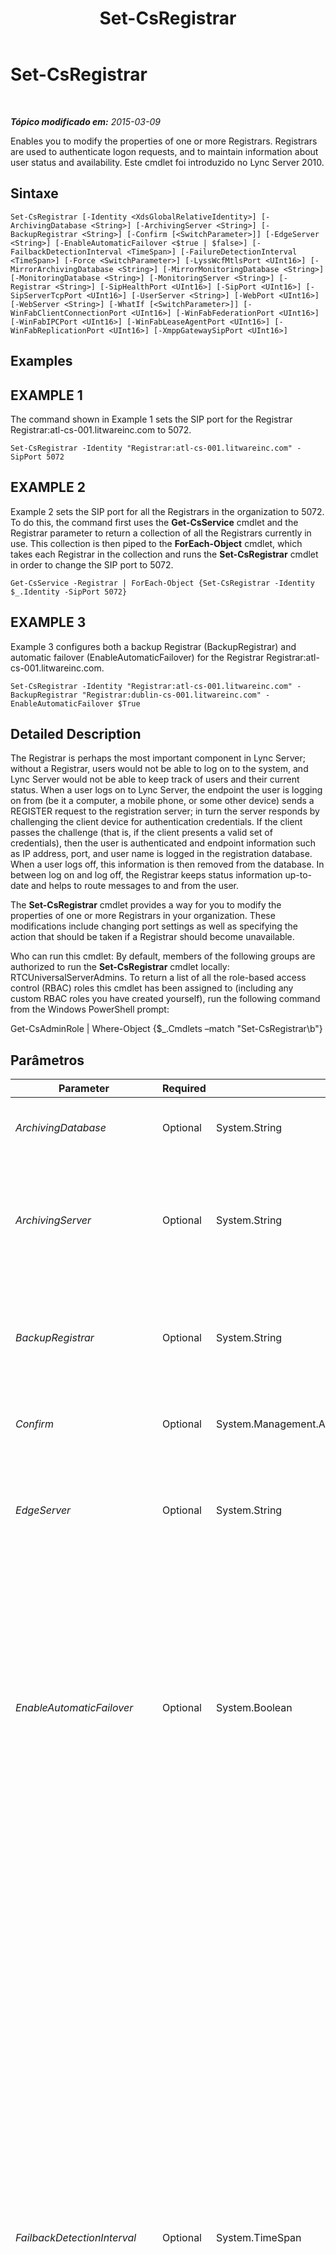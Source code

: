 ﻿---
title: Set-CsRegistrar
TOCTitle: Set-CsRegistrar
ms:assetid: e0c31acc-179c-4423-910e-8bd7807e6489
ms:mtpsurl: https://technet.microsoft.com/pt-br/library/Gg398993(v=OCS.15)
ms:contentKeyID: 49308369
ms.date: 05/19/2016
mtps_version: v=OCS.15
ms.translationtype: HT
---

# Set-CsRegistrar

 

_**Tópico modificado em:** 2015-03-09_

Enables you to modify the properties of one or more Registrars. Registrars are used to authenticate logon requests, and to maintain information about user status and availability. Este cmdlet foi introduzido no Lync Server 2010.

## Sintaxe

    Set-CsRegistrar [-Identity <XdsGlobalRelativeIdentity>] [-ArchivingDatabase <String>] [-ArchivingServer <String>] [-BackupRegistrar <String>] [-Confirm [<SwitchParameter>]] [-EdgeServer <String>] [-EnableAutomaticFailover <$true | $false>] [-FailbackDetectionInterval <TimeSpan>] [-FailureDetectionInterval <TimeSpan>] [-Force <SwitchParameter>] [-LyssWcfMtlsPort <UInt16>] [-MirrorArchivingDatabase <String>] [-MirrorMonitoringDatabase <String>] [-MonitoringDatabase <String>] [-MonitoringServer <String>] [-Registrar <String>] [-SipHealthPort <UInt16>] [-SipPort <UInt16>] [-SipServerTcpPort <UInt16>] [-UserServer <String>] [-WebPort <UInt16>] [-WebServer <String>] [-WhatIf [<SwitchParameter>]] [-WinFabClientConnectionPort <UInt16>] [-WinFabFederationPort <UInt16>] [-WinFabIPCPort <UInt16>] [-WinFabLeaseAgentPort <UInt16>] [-WinFabReplicationPort <UInt16>] [-XmppGatewaySipPort <UInt16>]

## Examples

## EXAMPLE 1

The command shown in Example 1 sets the SIP port for the Registrar Registrar:atl-cs-001.litwareinc.com to 5072.

    Set-CsRegistrar -Identity "Registrar:atl-cs-001.litwareinc.com" -SipPort 5072

## EXAMPLE 2

Example 2 sets the SIP port for all the Registrars in the organization to 5072. To do this, the command first uses the **Get-CsService** cmdlet and the Registrar parameter to return a collection of all the Registrars currently in use. This collection is then piped to the **ForEach-Object** cmdlet, which takes each Registrar in the collection and runs the **Set-CsRegistrar** cmdlet in order to change the SIP port to 5072.

    Get-CsService -Registrar | ForEach-Object {Set-CsRegistrar -Identity $_.Identity -SipPort 5072}

## EXAMPLE 3

Example 3 configures both a backup Registrar (BackupRegistrar) and automatic failover (EnableAutomaticFailover) for the Registrar Registrar:atl-cs-001.litwareinc.com.

    Set-CsRegistrar -Identity "Registrar:atl-cs-001.litwareinc.com" -BackupRegistrar "Registrar:dublin-cs-001.litwareinc.com" -EnableAutomaticFailover $True

## Detailed Description

The Registrar is perhaps the most important component in Lync Server; without a Registrar, users would not be able to log on to the system, and Lync Server would not be able to keep track of users and their current status. When a user logs on to Lync Server, the endpoint the user is logging on from (be it a computer, a mobile phone, or some other device) sends a REGISTER request to the registration server; in turn the server responds by challenging the client device for authentication credentials. If the client passes the challenge (that is, if the client presents a valid set of credentials), then the user is authenticated and endpoint information such as IP address, port, and user name is logged in the registration database. When a user logs off, this information is then removed from the database. In between log on and log off, the Registrar keeps status information up-to-date and helps to route messages to and from the user.

The **Set-CsRegistrar** cmdlet provides a way for you to modify the properties of one or more Registrars in your organization. These modifications include changing port settings as well as specifying the action that should be taken if a Registrar should become unavailable.

Who can run this cmdlet: By default, members of the following groups are authorized to run the **Set-CsRegistrar** cmdlet locally: RTCUniversalServerAdmins. To return a list of all the role-based access control (RBAC) roles this cmdlet has been assigned to (including any custom RBAC roles you have created yourself), run the following command from the Windows PowerShell prompt:

Get-CsAdminRole | Where-Object {$\_.Cmdlets –match "Set-CsRegistrar\\b"}

## Parâmetros


<table>
<colgroup>
<col style="width: 25%" />
<col style="width: 25%" />
<col style="width: 25%" />
<col style="width: 25%" />
</colgroup>
<thead>
<tr class="header">
<th>Parameter</th>
<th>Required</th>
<th>Type</th>
<th>Description</th>
</tr>
</thead>
<tbody>
<tr class="odd">
<td><p><em>ArchivingDatabase</em></p></td>
<td><p>Optional</p></td>
<td><p>System.String</p></td>
<td><p>Service Identity of the database used by the Archiving service.</p></td>
</tr>
<tr class="even">
<td><p><em>ArchivingServer</em></p></td>
<td><p>Optional</p></td>
<td><p>System.String</p></td>
<td><p>Service location of the Servidor de Arquivamento to be associated with the Registrar. For example: -ArchivingServer &quot;ArchivingServer:atl-cs-001.litwareinc.com&quot;.</p></td>
</tr>
<tr class="odd">
<td><p><em>BackupRegistrar</em></p></td>
<td><p>Optional</p></td>
<td><p>System.String</p></td>
<td><p>Service location of the Registrar to be used if this Registrar is not available. For example: -BackupRegistrar &quot;Registrar:dublin-cs-001.litwareinc.com&quot;.</p></td>
</tr>
<tr class="even">
<td><p><em>Confirm</em></p></td>
<td><p>Optional</p></td>
<td><p>System.Management.Automation.SwitchParameter</p></td>
<td><p>Solicita confirmação antes da execução do comando.</p></td>
</tr>
<tr class="odd">
<td><p><em>EdgeServer</em></p></td>
<td><p>Optional</p></td>
<td><p>System.String</p></td>
<td><p>Service location of the Servidor de Borda to be associated with the Registrar. For example: -EdgeServer &quot;EdgeServer:atl-edge-001.litwareinc.com&quot;.</p></td>
</tr>
<tr class="even">
<td><p><em>EnableAutomaticFailover</em></p></td>
<td><p>Optional</p></td>
<td><p>System.Boolean</p></td>
<td><p>If True, the backup Registrar will be employed any time the primary Registrar is unavailable. If False, the backup Registrar will not be used if the primary Registrar is not available.</p>
<p>This parameter also affects users who have registered with a backup Registrar. If this parameter is set to True, then those users will be dropped from the backup Registrar and re-registered on the primary Registrar if and when that Registrar becomes available.</p></td>
</tr>
<tr class="odd">
<td><p><em>FailbackDetectionInterval</em></p></td>
<td><p>Optional</p></td>
<td><p>System.TimeSpan</p></td>
<td><p>Specifies the amount of time that the system will wait before checking to see if a Registrar that had become unavailable is now available. If you have set EnableAutomaticFailover to True, the system will &quot;failover&quot; to the backup Registrar any time a Registrar becomes unavailable. That simply means that the system will take users who are logged-on to the failed Registrar and attempt to log them on to the backup Registrar.</p>
<p>The FailbackDetectionInterval property specifies the amount of time that the system will wait before checking to see if the original Registrar is available again. If so, Lync Server will then attempt to &quot;failback&quot; to that Registrar. Failback simply means reverting back to the Registrar initially in use; in other words, logging users back on to their original Registrar.</p>
<p>Note that failback is an automated process only. You cannot manually failback from one Registrar to another.</p>
<p>The detection interval can be set to any value between 30 seconds and 84,400 seconds (24 hours); specify the time span using the format hours:minutes:seconds. For example, this sets the interval to 1 hour and 15 minutes: - FailbackDetectionInterval 01:15:00.</p>
<p>This parameter cannot be used unless you have specified a backup Registrar.</p></td>
</tr>
<tr class="even">
<td><p><em>FailureDetectionInterval</em></p></td>
<td><p>Optional</p></td>
<td><p>System.TimeSpan</p></td>
<td><p>Specifies the time interval that the system will wait before deciding that a Registrar is unavailable. If EnableAutomaticFailover has been set to True, the system will then attempt to log users on to the backup Registrar instead.</p>
<p>The detection interval can be set to any value between 30 seconds and 84,400 seconds (24 hours); specify the time span using the format hours:minutes:seconds. For example, this sets the interval to 1 hour and 15 minutes: - FailureDetectionInterval 01:15:00.</p>
<p>This parameter cannot be used unless you have specified a backup Registrar.</p></td>
</tr>
<tr class="odd">
<td><p><em>Force</em></p></td>
<td><p>Optional</p></td>
<td><p>System.Management.Automation.SwitchParameter</p></td>
<td><p>Suppresses the display of any non-fatal error message that might occur when running the command.</p></td>
</tr>
<tr class="even">
<td><p><em>Identity</em></p></td>
<td><p>Optional</p></td>
<td><p>Microsoft.Rtc.Management.Xds.XdsGlobalRelativeIdentity</p></td>
<td><p>Service location of the Registrar to be modified. For example: -Identity &quot;Registrar:atl-cs-001.litwareinc.com&quot;.</p>
<p>Note that you can leave off the prefix &quot;Registrar:&quot; when specifying a Registrar. For example: -Identity &quot;atl-cs-001.litwareinc.com&quot;.</p></td>
</tr>
<tr class="odd">
<td><p><em>LyssWcfMtlsPort</em></p></td>
<td><p>Optional</p></td>
<td><p>System.UInt16</p></td>
<td><p>Port used by the Lync Storage Service (LYSS). The default value is 5077.</p></td>
</tr>
<tr class="even">
<td><p><em>MirrorArchivingDatabase</em></p></td>
<td><p>Optional</p></td>
<td><p>System.String</p></td>
<td><p>Service Identity of the mirror database used by the Archiving service.</p></td>
</tr>
<tr class="odd">
<td><p><em>MirrorMonitoringDatabase</em></p></td>
<td><p>Optional</p></td>
<td><p>System.String</p></td>
<td><p>Service Identity of the mirror database used by the Monitoring service.</p></td>
</tr>
<tr class="even">
<td><p><em>MonitoringDatabase</em></p></td>
<td><p>Optional</p></td>
<td><p>System.String</p></td>
<td><p>Service Identity of the monitoring database associated with the Registrar.</p></td>
</tr>
<tr class="odd">
<td><p><em>MonitoringServer</em></p></td>
<td><p>Optional</p></td>
<td><p>System.String</p></td>
<td><p>Service location of the Servidor de Monitoramento to be associated with the Registrar. For example: -MonitoringServer &quot;MonitoringServer:atl-cs-001.litwareinc.com&quot;.</p></td>
</tr>
<tr class="even">
<td><p><em>Registrar</em></p></td>
<td><p>Optional</p></td>
<td><p>System.String</p></td>
<td><p>Service location of the Registrar.</p></td>
</tr>
<tr class="odd">
<td><p><em>SipHealthPort</em></p></td>
<td><p>Optional</p></td>
<td><p>System.UInt16</p></td>
<td><p>Port used for monitoring server health.</p></td>
</tr>
<tr class="even">
<td><p><em>SipPort</em></p></td>
<td><p>Optional</p></td>
<td><p>System.UInt16</p></td>
<td><p>Port used for SIP (Session Initiation Protocol) traffic.</p></td>
</tr>
<tr class="odd">
<td><p><em>SipServerTcpPort</em></p></td>
<td><p>Optional</p></td>
<td><p>System.UInt16</p></td>
<td><p>SIP listening port. The default value is 5060.</p></td>
</tr>
<tr class="even">
<td><p><em>UserServer</em></p></td>
<td><p>Optional</p></td>
<td><p>System.String</p></td>
<td><p>Service location of the Serviços de Usuário server to be associated with the Registrar. For example: -UserServer &quot;UserServer:atl-cs-001.litwareinc.com&quot;.</p></td>
</tr>
<tr class="odd">
<td><p><em>WebPort</em></p></td>
<td><p>Optional</p></td>
<td><p>System.UInt16</p></td>
<td><p>Port used for communicating with Web servers.</p></td>
</tr>
<tr class="even">
<td><p><em>WebServer</em></p></td>
<td><p>Optional</p></td>
<td><p>System.String</p></td>
<td><p>Service location of the Web Server to be associated with the Registrar. For example: -WebServer &quot;WebServer:atl-cs-001.litwareinc.com&quot;.</p></td>
</tr>
<tr class="odd">
<td><p><em>WhatIf</em></p></td>
<td><p>Optional</p></td>
<td><p>System.Management.Automation.SwitchParameter</p></td>
<td><p>Descreve o que aconteceria se o comando fosse executado sem ser executado de fato.</p></td>
</tr>
<tr class="even">
<td><p><em>WinFabClientConnectionPort</em></p></td>
<td><p>Optional</p></td>
<td><p>System.UInt16</p></td>
<td><p>Port used for client connections to Windows Fabric. The default value is 5092.</p></td>
</tr>
<tr class="odd">
<td><p><em>WinFabFederationPort</em></p></td>
<td><p>Optional</p></td>
<td><p>System.UInt16</p></td>
<td><p>Port used for Windows Fabric federation. Federation refers to the process by which Windows fabric routes messages. The default value is 5090.</p></td>
</tr>
<tr class="even">
<td><p><em>WinFabIPCPort</em></p></td>
<td><p>Optional</p></td>
<td><p>System.UInt16</p></td>
<td><p>Port used by Windows Fabric for inter-process communication (IPC). IPC is a technology that allows for multiple threads in a process to exchange data. The default value is 5093.</p></td>
</tr>
<tr class="odd">
<td><p><em>WinFabLeaseAgentPort</em></p></td>
<td><p>Optional</p></td>
<td><p>System.UInt16</p></td>
<td><p>Port used by the Windows Fabric lease agent. Lease agents are used to interact with the kernel level lease driver. The default value is 5091.</p></td>
</tr>
<tr class="even">
<td><p><em>WinFabReplicationPort</em></p></td>
<td><p>Optional</p></td>
<td><p>System.UInt16</p></td>
<td><p>Port used for Windows Fabric replication. Lync Server 2013 uses Windows Fabric to replicate conference directories to all the Front End servers within a Registrar pool. The default value is 5094.</p></td>
</tr>
<tr class="odd">
<td><p><em>XmppGatewaySipPort</em></p></td>
<td><p>Optional</p></td>
<td><p>System.UInt16</p></td>
<td><p>Port used by the XMPP gateway associated with the Registrar. The extensible Messaging and Presence Protocol (XMPP) is an open-standard communications protocol for exchanging messages using XML. An allowed partner is an IM and presence provider whose users are allowed to exchange instant messages and presence information with your Lync Server users. The default value is 5098.</p></td>
</tr>
</tbody>
</table>


## Input Types

None. The **Set-CsRegistrar** cmdlet does not accept pipelined input.

## Return Types

The **Set-CsRegistrar** cmdlet does not return any objects or values. Instead, the command modifies existing instances of the Microsoft.Rtc.Management.Xds.DisplayRegistrar object.

## Consulte Também

#### Outros Recursos

[Get-CsService](get-csservice.md)

